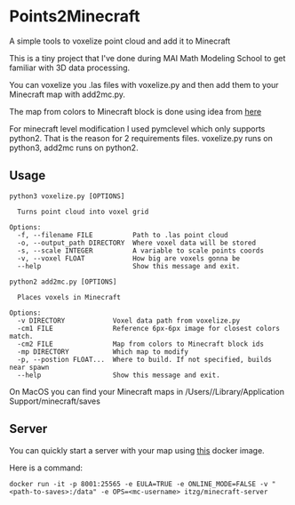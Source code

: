 # Points2Minecraft
A simple tools to voxelize point cloud and add it to Minecraft

This is a tiny project that I've done during MAI Math Modeling School to get familiar with 3D data processing.

You can voxelize you .las files with voxelize.py and then add them to your Minecraft map with add2mc.py.

The map from colors to Minecraft block is done using idea from [here](https://projects.raspberrypi.org/en/projects/minecraft-selfies/5)

For minecraft level modification I used pymclevel which only supports python2. That is the reason for 2 requirements files.
voxelize.py runs on python3, add2mc runs on python2.

## Usage
```
python3 voxelize.py [OPTIONS]

  Turns point cloud into voxel grid

Options:
  -f, --filename FILE          Path to .las point cloud
  -o, --output_path DIRECTORY  Where voxel data will be stored
  -s, --scale INTEGER          A variable to scale points coords
  -v, --voxel FLOAT            How big are voxels gonna be
  --help                       Show this message and exit.
```
```
python2 add2mc.py [OPTIONS]

  Places voxels in Minecraft

Options:
  -v DIRECTORY            Voxel data path from voxelize.py
  -cm1 FILE               Reference 6px-6px image for closest colors match.
  -cm2 FILE               Map from colors to Minecraft block ids
  -mp DIRECTORY           Which map to modify
  -p, --postion FLOAT...  Where to build. If not specified, builds near spawn
  --help                  Show this message and exit.

```


On MacOS you can find your Minecraft maps in /Users/<username>/Library/Application Support/minecraft/saves

## Server
You can quickly start a server with your map using [this](https://github.com/itzg/docker-minecraft-server) docker image.

Here is a command:

```
docker run -it -p 8001:25565 -e EULA=TRUE -e ONLINE_MODE=FALSE -v "<path-to-saves>:/data" -e OPS=<mc-username> itzg/minecraft-server
```
